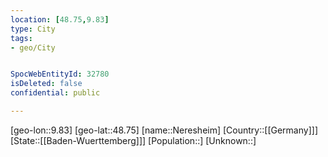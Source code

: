 ```yaml
---
location: [48.75,9.83]
type: City
tags:
- geo/City


SpocWebEntityId: 32780
isDeleted: false
confidential: public

---
```

[geo-lon::9.83]
[geo-lat::48.75]
[name::Neresheim]
[Country::[[Germany]]]
[State::[[Baden-Wuerttemberg]]]
[Population::]
[Unknown::]

